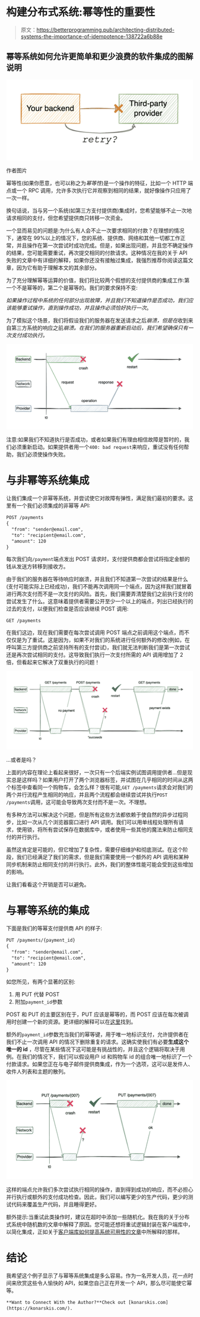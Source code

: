 # 构建分布式系统:幂等性的重要性

> 原文：<https://betterprogramming.pub/architecting-distributed-systems-the-importance-of-idempotence-138722a6b88e>

## **幂等系统如何允许更简单和更少浪费的软件集成的图解说明**

![](img/712b628582baeeef7305068d29e85a81.png)

作者图片

幂等性(如果你愿意，也可以称之为*幂等性*)是一个操作的特征，比如一个 HTTP 端点或一个 RPC 调用，允许多次执行它并观察到相同的结果，就好像操作只应用了一次一样。

换句话说，当与另一个系统(如第三方支付提供商)集成时，您希望能够不止一次地请求相同的支付，但您希望提供商只转移一次资金。

一个显而易见的问题是:为什么有人会不止一次要求相同的付款？在理想的情况下，通常在 99%以上的情况下，您的系统、提供商、网络和其他一切都工作正常，并且操作在第一次尝试时成功完成。但是，如果出现问题，并且您不确定操作的结果，您可能需要重试，再次提交相同的付款请求。这种情况在我的关于 API 失败的文章中有详细的解释，如果你还没有接触过集成，我强烈推荐你阅读这篇文章，因为它有助于理解本文的其余部分。

为了充分理解幂等运算的价值，我们将比较两个假想的支付提供商的集成工作:第一个不是幂等的，第二个是幂等的。我们的要求保持不变:

*如果操作过程中系统的任何部分出现故障，并且我们不知道操作是否成功，我们应该能够重试操作，直到操作成功，并且操作必须恰好执行一次*。

为了模拟这个场景，我们将假设我们的服务器在发送请求之后*崩溃，但是在*收到来自第三方系统的响应之前*崩溃。在我们的服务器重新启动后，我们希望确保只有一次支付成功执行。*

![](img/18fd6a0391d8646f84b73a2820a39872.png)

注意:如果我们不知道执行是否成功，或者如果我们有理由相信故障是暂时的，我们必须重新启动。如果提供者用一个`400: bad request`来响应，重试没有任何帮助，我们必须使操作失败。

# 与非幂等系统集成

让我们集成一个非幂等系统，并尝试使它对故障有弹性，满足我们最初的要求。这里有一个我们必须集成的非幂等 API:

```
POST /payments
{
  "from": "sender@email.com",
  "to": "recipient@email.com",
  "amount": 120
}
```

每次我们向`/payment`端点发出 POST 请求时，支付提供商都会尝试将指定金额的钱从发送方转移到接收方。

由于我们的服务器在等待响应时崩溃，并且我们不知道第一次尝试的结果是什么(支付可能实际上已经成功)，我们不能再次调用同一个端点，因为这样我们就冒着进行两次支付而不是一次支付的风险。首先，我们需要弄清楚我们之前执行支付的尝试发生了什么。这意味着提供者需要公开至少一个以上的端点，列出已经执行的过去的支付，以便我们检查是否应该继续 POST 调用:

```
GET /payments
```

在我们这边，现在我们需要在每次尝试调用 POST 端点之前调用这个端点，而不仅仅是为了重试。这是因为，如果不对我们的系统进行任何额外的修改(例如，在呼叫第三方提供商之前坚持所有的支付尝试)，我们就无法判断我们是第一次尝试还是再次尝试相同的支付。这导致我们执行一次支付所需的 API 调用增加了 2 倍，但看起来它解决了双重执行的问题！

![](img/5ae39a3f67eae898188b56573d533c70.png)

…或者是吗？

上面的内容在理论上看起来很好，一次只有一个后端实例试图调用提供者…但是现实总是这样吗？如果用户打开了两个浏览器标签，并试图在几乎相同的时间从这两个标签中查看同一个购物车，会怎么样？很有可能,`GET /payments`请求会对我们的两个并行流程产生相同的响应，并且两个流程都会继续尝试并执行`POST /payments`调用，这可能会导致两次支付而不是一次。不理想。

有多种方法可以解决这个问题，但是所有这些方法都依赖于使自然的异步过程同步，比如一次从几个浏览器窗口进行 API 调用。我们可以用单线程处理所有请求，使用锁，将所有尝试保存在数据库中，或者使用一些其他的魔法来防止相同支付的并行执行。

虽然这肯定是可能的，但它增加了复杂性，需要仔细维护和彻底测试。在这个阶段，我们已经满足了我们的需求，但是我们需要使用一个额外的 API 调用和某种同步机制来防止相同支付的并行执行。此外，我们的整体性能可能会受到这些增加的影响。

让我们看看这个开销是否可以避免。

# 与幂等系统的集成

下面是我们的等幂支付提供商 API 的样子:

```
PUT /payments/{payment_id}
{
  "from": "sender@email.com",
  "to": "recipient@email.com",
  "amount": 120
}
```

如您所见，有两个显著的区别:

1.  用 PUT 代替 POST
2.  附加`payment_id`参数

POST 和 PUT 的主要区别在于，PUT 应该是幂等的，而 POST 应该在每次被调用时创建一个新的资源。更详细的解释可以在[这里](https://restfulapi.net/rest-put-vs-post/)找到。

额外的`payment_id`参数充当我们的幂等键，用于唯一地标识支付，允许提供者在我们不止一次调用 API 的情况下删除重复的请求。这确实使我们有必要**生成这个唯一的 id** ，尽管在某些情况下这可能是有挑战性的，并且这个逻辑将取决于用例。在我们的情况下，我们可以假设用户 id 和购物车 id 的组合唯一地标识了一个付款请求。如果您正在与电子邮件提供商集成，作为一个选项，这可以是发件人、收件人列表和主题的散列。

![](img/3a4a7697de6879943a0bceb2e011a3bb.png)

这样的端点允许我们多次尝试执行相同的操作，直到得到成功的响应，而不必担心并行执行或额外的支付成功检查。因此，我们可以编写更少的生产代码，更少的测试代码来覆盖生产代码，并且睡得更好。

额外提示:当重试此类操作时，建议在超时中添加一些随机化。我在我的关于分布式系统中随机数的文章中解释了原因。您可能还想将重试逻辑封装在客户端库中，以简化集成，正如关于[客户端库如何提高系统可用性的文章](/architecting-distributed-systems-increasing-availability-using-client-libraries-b4763d4d74c9)中所解释的那样。

# 结论

我希望这个例子显示了与幂等系统集成是多么容易。作为一名开发人员，花一点时间来欣赏这些令人愉快的 API，如果您自己正在开发一个 API，那么尽可能使它幂等。

```
**Want to Connect With the Author?**Check out [konarskis.com](https://konarskis.com/).
```